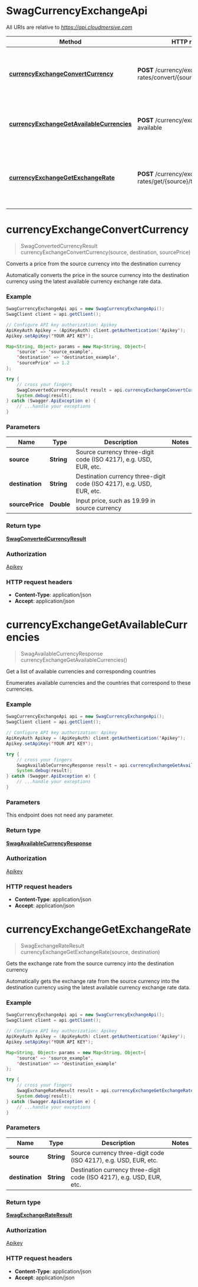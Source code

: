 # SwagCurrencyExchangeApi

All URIs are relative to *https://api.cloudmersive.com*

Method | HTTP request | Description
------------- | ------------- | -------------
[**currencyExchangeConvertCurrency**](SwagCurrencyExchangeApi.md#currencyExchangeConvertCurrency) | **POST** /currency/exchange-rates/convert/{source}/to/{destination} | Converts a price from the source currency into the destination currency
[**currencyExchangeGetAvailableCurrencies**](SwagCurrencyExchangeApi.md#currencyExchangeGetAvailableCurrencies) | **POST** /currency/exchange-rates/list-available | Get a list of available currencies and corresponding countries
[**currencyExchangeGetExchangeRate**](SwagCurrencyExchangeApi.md#currencyExchangeGetExchangeRate) | **POST** /currency/exchange-rates/get/{source}/to/{destination} | Gets the exchange rate from the source currency into the destination currency


<a name="currencyExchangeConvertCurrency"></a>
# **currencyExchangeConvertCurrency**
> SwagConvertedCurrencyResult currencyExchangeConvertCurrency(source, destination, sourcePrice)

Converts a price from the source currency into the destination currency

Automatically converts the price in the source currency into the destination currency using the latest available currency exchange rate data.

### Example
```java
SwagCurrencyExchangeApi api = new SwagCurrencyExchangeApi();
SwagClient client = api.getClient();

// Configure API key authorization: Apikey
ApiKeyAuth Apikey = (ApiKeyAuth) client.getAuthentication('Apikey');
Apikey.setApiKey('YOUR API KEY');

Map<String, Object> params = new Map<String, Object>{
    'source' => 'source_example',
    'destination' => 'destination_example',
    'sourcePrice' => 1.2
};

try {
    // cross your fingers
    SwagConvertedCurrencyResult result = api.currencyExchangeConvertCurrency(params);
    System.debug(result);
} catch (Swagger.ApiException e) {
    // ...handle your exceptions
}
```

### Parameters

Name | Type | Description  | Notes
------------- | ------------- | ------------- | -------------
 **source** | **String**| Source currency three-digit code (ISO 4217), e.g. USD, EUR, etc. |
 **destination** | **String**| Destination currency three-digit code (ISO 4217), e.g. USD, EUR, etc. |
 **sourcePrice** | **Double**| Input price, such as 19.99 in source currency |

### Return type

[**SwagConvertedCurrencyResult**](SwagConvertedCurrencyResult.md)

### Authorization

[Apikey](../README.md#Apikey)

### HTTP request headers

 - **Content-Type**: application/json
 - **Accept**: application/json

<a name="currencyExchangeGetAvailableCurrencies"></a>
# **currencyExchangeGetAvailableCurrencies**
> SwagAvailableCurrencyResponse currencyExchangeGetAvailableCurrencies()

Get a list of available currencies and corresponding countries

Enumerates available currencies and the countries that correspond to these currencies.

### Example
```java
SwagCurrencyExchangeApi api = new SwagCurrencyExchangeApi();
SwagClient client = api.getClient();

// Configure API key authorization: Apikey
ApiKeyAuth Apikey = (ApiKeyAuth) client.getAuthentication('Apikey');
Apikey.setApiKey('YOUR API KEY');

try {
    // cross your fingers
    SwagAvailableCurrencyResponse result = api.currencyExchangeGetAvailableCurrencies();
    System.debug(result);
} catch (Swagger.ApiException e) {
    // ...handle your exceptions
}
```

### Parameters
This endpoint does not need any parameter.

### Return type

[**SwagAvailableCurrencyResponse**](SwagAvailableCurrencyResponse.md)

### Authorization

[Apikey](../README.md#Apikey)

### HTTP request headers

 - **Content-Type**: application/json
 - **Accept**: application/json

<a name="currencyExchangeGetExchangeRate"></a>
# **currencyExchangeGetExchangeRate**
> SwagExchangeRateResult currencyExchangeGetExchangeRate(source, destination)

Gets the exchange rate from the source currency into the destination currency

Automatically gets the exchange rate from the source currency into the destination currency using the latest available currency exchange rate data.

### Example
```java
SwagCurrencyExchangeApi api = new SwagCurrencyExchangeApi();
SwagClient client = api.getClient();

// Configure API key authorization: Apikey
ApiKeyAuth Apikey = (ApiKeyAuth) client.getAuthentication('Apikey');
Apikey.setApiKey('YOUR API KEY');

Map<String, Object> params = new Map<String, Object>{
    'source' => 'source_example',
    'destination' => 'destination_example'
};

try {
    // cross your fingers
    SwagExchangeRateResult result = api.currencyExchangeGetExchangeRate(params);
    System.debug(result);
} catch (Swagger.ApiException e) {
    // ...handle your exceptions
}
```

### Parameters

Name | Type | Description  | Notes
------------- | ------------- | ------------- | -------------
 **source** | **String**| Source currency three-digit code (ISO 4217), e.g. USD, EUR, etc. |
 **destination** | **String**| Destination currency three-digit code (ISO 4217), e.g. USD, EUR, etc. |

### Return type

[**SwagExchangeRateResult**](SwagExchangeRateResult.md)

### Authorization

[Apikey](../README.md#Apikey)

### HTTP request headers

 - **Content-Type**: application/json
 - **Accept**: application/json


